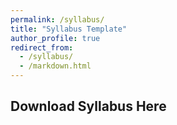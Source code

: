 ```yaml
---
permalink: /syllabus/
title: "Syllabus Template"
author_profile: true
redirect_from: 
  - /syllabus/
  - /markdown.html
---
```


## Download Syllabus Here
